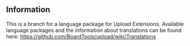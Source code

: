 ## Information
This is a branch for a language package for Upload Extensions.
Available language packages and the information about translations can be found here:
https://github.com/BoardTools/upload/wiki/Translations